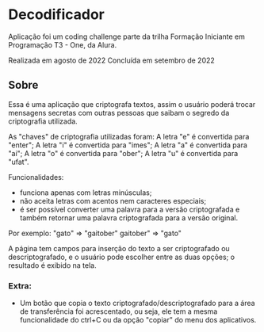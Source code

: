 # Decodificador

Aplicação foi um coding challenge parte da trilha
Formação Iniciante em Programação T3 - One, da Alura.

Realizada em agosto de 2022
Concluída em setembro de 2022

## Sobre
Essa é uma aplicação que criptografa textos, assim
o usuário poderá trocar mensagens secretas com outras
pessoas que saibam o segredo da criptografia utilizada.

As "chaves" de criptografia utilizadas foram:
A letra "e" é convertida para "enter";
A letra "i" é convertida para "imes";
A letra "a" é convertida para "ai";
A letra "o" é convertida para "ober";
A letra "u" é convertida para "ufat".

Funcionalidades:
- funciona apenas com letras minúsculas;
- não aceita letras com acentos nem caracteres especiais;
- é ser possível converter uma palavra para a versão criptografada
e também retornar uma palavra criptografada para a versão original.

Por exemplo:
"gato" => "gaitober"
gaitober" => "gato"

A página tem campos para inserção do texto a ser criptografado ou
descriptografado, e o usuário pode escolher entre as duas opções; o
resultado é exibido na tela.

### Extra:
- Um botão que copia o texto criptografado/descriptografado para a
área de transferência foi acrescentado, ou seja, ele tem a mesma
funcionalidade do ctrl+C ou da opção "copiar" do menu dos aplicativos.
